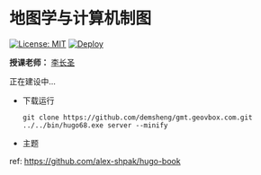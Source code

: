 # 地图学与计算机制图

[![License: MIT](https://img.shields.io/badge/License-MIT-blue.svg)](LICENSE) 
[![Deploy](https://github.com/demsheng/gmt.geovbox.com/actions/workflows/deploy.yml/badge.svg)](https://github.com/demsheng/gmt.geovbox.com/actions/workflows/deploy.yml)

**授课老师：** [李长圣](https://geovbox.com/about/lichangsheng/)

正在建设中...

- 下载运行
    ```
    git clone https://github.com/demsheng/gmt.geovbox.com.git
    ../../bin/hugo68.exe server --minify
    ```
- 主题

ref: https://github.com/alex-shpak/hugo-book